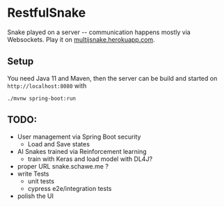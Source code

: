 # RestfulSnake

Snake played on a server -- communication happens mostly via Websockets.
Play it on [multijsnake.herokuapp.com](https://multijsnake.herokuapp.com/).

## Setup

You need Java 11 and Maven, then the server can be build and started on `http://localhost:8080` with

```
./mvnw spring-boot:run
```

## TODO:

* User management via Spring Boot security
  * Load and Save states
* AI Snakes trained via Reinforcement learning
  * train with Keras and load model with DL4J? 
* proper URL snake.schawe.me ?
* write Tests
  * unit tests
  * cypress e2e/integration tests
* polish the UI